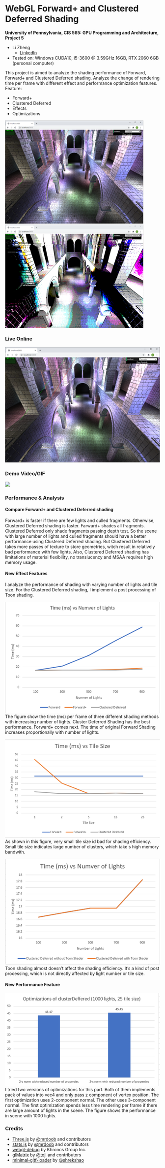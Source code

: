 WebGL Forward+ and Clustered Deferred Shading
======================

**University of Pennsylvania, CIS 565: GPU Programming and Architecture, Project 5**

* Li Zheng
  * [LinkedIn](https://www.linkedin.com/in/li-zheng-1955ba169)
* Tested on: Windows CUDA10, i5-3600 @ 3.59GHz 16GB, RTX 2060 6GB (personal computer)

This project is aimed to analyze the shading performance of Forward, Forward+ and Clustered Deferred shading. Analyze the change of rendering time per frame with different effect and performance optimization features.  
Feature:
- Forward+
- Clustered Deferred
- Effects
- Optimizations
<img src="img/forwardPlus500lights.PNG" width="450">
<img src="img/toon.PNG" width="450">

### Live Online
[![](img/forwardPlus500lights.PNG)](http://zhengliii.github.io/Project5-WebGL-Forward-Plus-and-Clustered-Deferred)


### Demo Video/GIF
![](img/recordingGif.gif)

### Performance & Analysis
#### Compare Forward+ and Clustered Deferred shading
Forward+ is faster if there are few lights and culled fragments. Otherwise, Clustered Deferred shading is faster. Farward+ shades all fragments. Clustered Deferred only shade fragments passing depth test. So the scene with large number of lights and culled fragments should have a better performance using Clustered Deferred shading. But Clustered Deferred takes more passes of texture to store geometries, witch result in relatively bad performance with few lights. Also, Clustered Deferred shading has limitations of material flexibility, no translucency and MSAA requires high memory usage. 

#### New Effect Features
I analyze the performance of shading with varying number of lights and tile size. For the Clustered Deferred shading, I implement a post processing of Toon shading.   

![](img/numOfLights.PNG)  
The figure show the time (ms) per frame of three different shading methods with increasing number of lights. Cluster Deferred Shading has the best performance. Forward+ comes next. The time of original Forward Shading increases proportionally with number of lights.  

![](img/tileSize.PNG)  
As shown in this figure, very small tile size id bad for shading efficiency. Small tile size indicates large number of clusters, which take s high memory bandwith.  

![](img/toonShader.PNG)  
Toon shading almost doesn’t affect the shading efficiency. It’s a kind of post processing, which is not directly affected by light number or tile size.  

#### New Performance Feature 
![](img/optimizations.PNG)  
I tried two versions of optimizations for this part. Both of them implements pack of values into vec4 and only pass z component of vertex position. The first optimization uses 2-component normal. The other uses 3-component normal. The first optimization spends less time rendering per frame if there are large amount of lights in the scene. The figure shows the performance in scene with 1000 lights.  

### Credits

* [Three.js](https://github.com/mrdoob/three.js) by [@mrdoob](https://github.com/mrdoob) and contributors
* [stats.js](https://github.com/mrdoob/stats.js) by [@mrdoob](https://github.com/mrdoob) and contributors
* [webgl-debug](https://github.com/KhronosGroup/WebGLDeveloperTools) by Khronos Group Inc.
* [glMatrix](https://github.com/toji/gl-matrix) by [@toji](https://github.com/toji) and contributors
* [minimal-gltf-loader](https://github.com/shrekshao/minimal-gltf-loader) by [@shrekshao](https://github.com/shrekshao)
